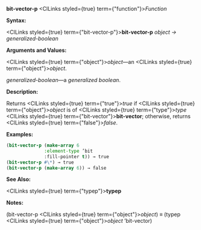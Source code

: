 **bit-vector-p** <ClLinks styled={true} term={"function"}><i>Function</i></ClLinks> 



**Syntax:** 



<ClLinks styled={true} term={"bit-vector-p"}><b>bit-vector-p</b></ClLinks> *object → generalized-boolean* 



**Arguments and Values:** 



<ClLinks styled={true} term={"object"}><i>object</i></ClLinks>—an <ClLinks styled={true} term={"object"}><i>object</i></ClLinks>. 



*generalized-boolean*—a *generalized boolean*. 



**Description:** 



Returns <ClLinks styled={true} term={"true"}><i>true</i></ClLinks> if <ClLinks styled={true} term={"object"}><i>object</i></ClLinks> is of <ClLinks styled={true} term={"type"}><i>type</i></ClLinks> <ClLinks styled={true} term={"bit-vector"}><b>bit-vector</b></ClLinks>; otherwise, returns <ClLinks styled={true} term={"false"}><i>false</i></ClLinks>. 



**Examples:**
```lisp
(bit-vector-p (make-array 6 
			  :element-type ’bit 
			  :fill-pointer t)) → true 
(bit-vector-p #\*) → true 
(bit-vector-p (make-array 6)) → false 
```
**See Also:** 



<ClLinks styled={true} term={"typep"}><b>typep</b></ClLinks> 



**Notes:** 



(bit-vector-p <ClLinks styled={true} term={"object"}><i>object</i></ClLinks>) *≡* (typep <ClLinks styled={true} term={"object"}><i>object</i></ClLinks> ’bit-vector) 



